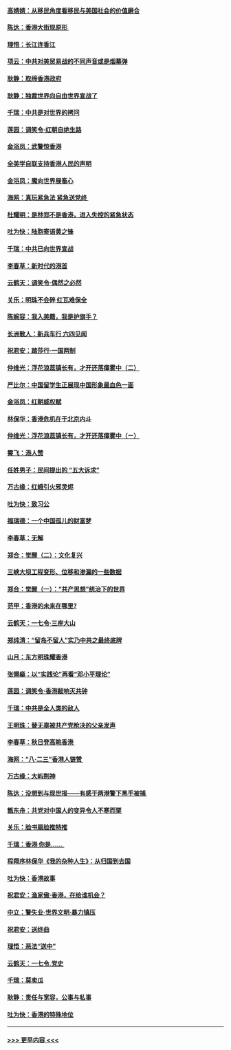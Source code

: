 #### [高婧婧：从移民角度看移民与美国社会的价值磨合](../pages/nsc993/n11495757.md?t=09031244) 
#### [陈达：香港大街现原形 ](../pages/nsc993/n11495441.md?t=09031244) 
#### [理悟：长江连香江](../pages/nsc993/n11495377.md?t=09031244) 
#### [项云：中共对美贸易战的不同声音或是烟幕弹](../pages/nsc993/n11494929.md?t=09031244) 
#### [耿静：取缔香港政府](../pages/nsc993/n11494218.md?t=09031244) 
#### [耿静：独裁世界向自由世界宣战了](../pages/nsc993/n11494190.md?t=09031244) 
#### [千瑞：中共是对世界的拷问](../pages/nsc993/n11493021.md?t=09031244) 
#### [莲园：调笑令‧红朝自绝生路](../pages/nsc993/n11493011.md?t=09031244) 
#### [金浴凤：武警惊香港](../pages/nsc993/n11492994.md?t=09031244) 
#### [全美学自联支持香港人民的声明](../pages/nsc993/n11492630.md?t=09031244) 
#### [金浴凤：魔向世界展畜心](../pages/nsc993/n11492599.md?t=09031244) 
#### [海网：真玩紧急法 紧急送党终 ](../pages/nsc993/n11492535.md?t=09031244) 
#### [杜耀明：是林郑不是香港，进入失控的紧急状态](../pages/nsc993/n11491420.md?t=09031244) 
#### [吐为快：陆胞寄语黄之锋](../pages/nsc993/n11491117.md?t=09031244) 
#### [千瑞：中共已向世界宣战](../pages/nsc993/n11490123.md?t=09031244) 
#### [李春草：新时代的港首](../pages/nsc993/n11489864.md?t=09031244) 
#### [云鹤天：调笑令·偶然之必然](../pages/nsc993/n11489701.md?t=09031244) 
#### [关乐：明珠不会碎 红瓦难保全](../pages/nsc993/n11489647.md?t=09031244) 
#### [陈婉容：我入美籍，我是护旗手？](../pages/nsc993/n11487908.md?t=09031244) 
#### [长洲散人：新兵车行 六四见闻](../pages/nsc993/n11487729.md?t=09031244) 
#### [祝君安：踏莎行‧一国两制](../pages/nsc993/n11487699.md?t=09031244) 
#### [仲维光：浮花浪蕊镇长有，才开还落瘴雾中（二）](../pages/nsc993/n11483286.md?t=09031244) 
#### [严比尔：中国留学生正展现中国形象最血色一面](../pages/nsc993/n11485145.md?t=09031244) 
#### [金浴凤：红朝威权赋](../pages/nsc993/n11485191.md?t=09031244) 
#### [林保华：香港危机在于北京内斗](../pages/nsc993/n11484593.md?t=09031244) 
#### [仲维光：浮花浪蕊镇长有，才开还落瘴雾中（ㄧ）](../pages/nsc993/n11483259.md?t=09031244) 
#### [霄飞：港人赞](../pages/nsc993/n11482957.md?t=09031244) 
#### [任姓男子：民间提出的 “五大诉求”](../pages/nsc993/n11482897.md?t=09031244) 
#### [万古缘：红蛾引火邪灵烬](../pages/nsc993/n11482886.md?t=09031244) 
#### [吐为快：致习公](../pages/nsc993/n11482867.md?t=09031244) 
#### [福瑞德：一个中国孤儿的财富梦](../pages/nsc993/n11482817.md?t=09031244) 
#### [李春草：无解](../pages/nsc993/n11482791.md?t=09031244) 
#### [郑合：觉醒（二）：文化复兴](../pages/nsc993/n11478025.md?t=09031244) 
#### [三峡大坝工程变形、位移和渗漏的一些数据](../pages/nsc993/n11478232.md?t=09031244) 
#### [郑合：觉醒（一）：“共产思想”统治下的世界](../pages/nsc993/n11477663.md?t=09031244) 
#### [范甲：香港的未来在哪里?](../pages/nsc993/n11477249.md?t=09031244) 
#### [云鹤天：一七令·三座大山](../pages/nsc993/n11477192.md?t=09031244) 
#### [郑纯清：“留岛不留人”实乃中共之最终底牌](../pages/nsc993/n11476160.md?t=09031244) 
#### [山月：东方明珠耀香港](../pages/nsc993/n11476077.md?t=09031244) 
#### [张翎燊：以“实践论”再看“邓小平理论”](../pages/nsc993/n11475733.md?t=09031244) 
#### [莲园：调笑令‧香港敲响灭共钟](../pages/nsc993/n11475723.md?t=09031244) 
#### [千瑞：中共是全人类的敌人](../pages/nsc993/n11475329.md?t=09031244) 
#### [王明珠：替无辜被共产党枪决的父亲发声](../pages/nsc993/n11474570.md?t=09031244) 
#### [李春草：秋日登高眺香港 ](../pages/nsc993/n11474491.md?t=09031244) 
#### [海网：“八·二三”香港人链赞 ](../pages/nsc993/n11474538.md?t=09031244) 
#### [万古缘：大屿荆神](../pages/nsc993/n11474401.md?t=09031244) 
#### [陈达：没想到与现世报——有感于两港警下黑手被捕 ](../pages/nsc993/n11472557.md?t=09031244) 
#### [甑东舟：共党对中国人的变异令人不寒而栗](../pages/nsc993/n11472496.md?t=09031244) 
#### [关乐：脸书扇脸推特推](../pages/nsc993/n11472488.md?t=09031244) 
#### [千瑞：香港  你是…… ](../pages/nsc993/n11472459.md?t=09031244) 
#### [程翔序林保华《我的杂种人生》：从归国到去国](../pages/nsc993/n11472369.md?t=09031244) 
#### [吐为快：香港故事](../pages/nsc993/n11471931.md?t=09031244) 
#### [祝君安：渔家傲‧香港，在给谁机会？](../pages/nsc993/n11469718.md?t=09031244) 
#### [中立：警失业‧世界文明‧暴力镇压](../pages/nsc993/n11467566.md?t=09031244) 
#### [祝君安：送终曲](../pages/nsc993/n11467546.md?t=09031244) 
#### [理悟：恶法“送中”](../pages/nsc993/n11467290.md?t=09031244) 
#### [云鹤天：一七令.党史](../pages/nsc993/n11464122.md?t=09031244) 
#### [千瑞：莫卖瓜](../pages/nsc993/n11463014.md?t=09031244) 
#### [耿静：责任与宽容，公事与私事](../pages/nsc993/n11462810.md?t=09031244) 
#### [吐为快：香港的特殊地位](../pages/nsc993/n11462562.md?t=09031244) 

----
#### [ >>> 更早内容 <<< ](../indexes/nsc993-earlier.md)
